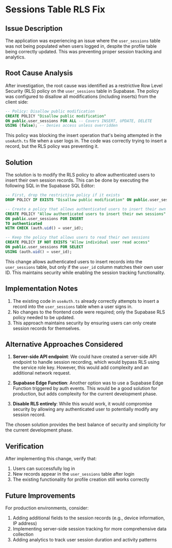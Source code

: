 # Sessions Table RLS Fix

## Issue Description

The application was experiencing an issue where the `user_sessions` table was not being populated when users logged in, despite the profile table being correctly updated. This was preventing proper session tracking and analytics.

## Root Cause Analysis

After investigation, the root cause was identified as a restrictive Row Level Security (RLS) policy on the `user_sessions` table in Supabase. The policy was configured to disallow all modifications (including inserts) from the client side:

```sql
-- Policy: Disallow public modification
CREATE POLICY "Disallow public modification"
ON public.user_sessions FOR ALL -- Covers INSERT, UPDATE, DELETE
USING (false); -- Denies access unless overridden
```

This policy was blocking the insert operation that's being attempted in the `useAuth.ts` file when a user logs in. The code was correctly trying to insert a record, but the RLS policy was preventing it.

## Solution

The solution is to modify the RLS policy to allow authenticated users to insert their own session records. This can be done by executing the following SQL in the Supabase SQL Editor:

```sql
-- First, drop the restrictive policy if it exists
DROP POLICY IF EXISTS "Disallow public modification" ON public.user_sessions;

-- Create a policy that allows authenticated users to insert their own session records
CREATE POLICY "Allow authenticated users to insert their own sessions"
ON public.user_sessions FOR INSERT
TO authenticated
WITH CHECK (auth.uid() = user_id);

-- Keep the policy that allows users to read their own sessions
CREATE POLICY IF NOT EXISTS "Allow individual user read access"
ON public.user_sessions FOR SELECT
USING (auth.uid() = user_id);
```

This change allows authenticated users to insert records into the `user_sessions` table, but only if the `user_id` column matches their own user ID. This maintains security while enabling the session tracking functionality.

## Implementation Notes

1. The existing code in `useAuth.ts` already correctly attempts to insert a record into the `user_sessions` table when a user signs in.
2. No changes to the frontend code were required; only the Supabase RLS policy needed to be updated.
3. This approach maintains security by ensuring users can only create session records for themselves.

## Alternative Approaches Considered

1. **Server-side API endpoint**: We could have created a server-side API endpoint to handle session recording, which would bypass RLS using the service role key. However, this would add complexity and an additional network request.

2. **Supabase Edge Function**: Another option was to use a Supabase Edge Function triggered by auth events. This would be a good solution for production, but adds complexity for the current development phase.

3. **Disable RLS entirely**: While this would work, it would compromise security by allowing any authenticated user to potentially modify any session record.

The chosen solution provides the best balance of security and simplicity for the current development phase.

## Verification

After implementing this change, verify that:

1. Users can successfully log in
2. New records appear in the `user_sessions` table after login
3. The existing functionality for profile creation still works correctly

## Future Improvements

For production environments, consider:

1. Adding additional fields to the session records (e.g., device information, IP address)
2. Implementing server-side session tracking for more comprehensive data collection
3. Adding analytics to track user session duration and activity patterns